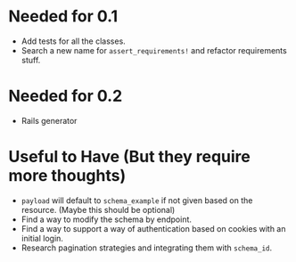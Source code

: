 # Needed for 0.1
- Add tests for all the classes.
- Search a new name for `assert_requirements!` and refactor requirements stuff.

# Needed for 0.2
- Rails generator

# Useful to Have (But they require more thoughts)
- `payload` will default to `schema_example` if not given based on the resource. (Maybe this should be optional)
- Find a way to modify the schema by endpoint.
- Find a way to support a way of authentication based on cookies with an initial login.
- Research pagination strategies and integrating them with `schema_id`.
